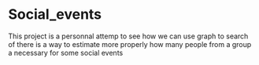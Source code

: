 # Social_events
This project is a personnal attemp to see how we can use graph to search of there is a way to estimate more properly how many people from a group a necessary for some social events
